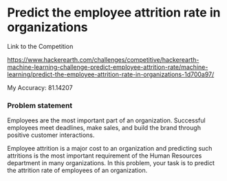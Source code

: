 # Predict the employee attrition rate in organizations

Link to the Competition

https://www.hackerearth.com/challenges/competitive/hackerearth-machine-learning-challenge-predict-employee-attrition-rate/machine-learning/predict-the-employee-attrition-rate-in-organizations-1d700a97/

My Accuracy: 81.14207

### Problem statement

Employees are the most important part of an organization. Successful employees meet deadlines, make sales, and build the brand through positive customer interactions.

Employee attrition is a major cost to an organization and predicting such attritions is the most important requirement of the Human Resources department in many organizations. In this problem, your task is to predict the attrition rate of employees of an organization. 

    
